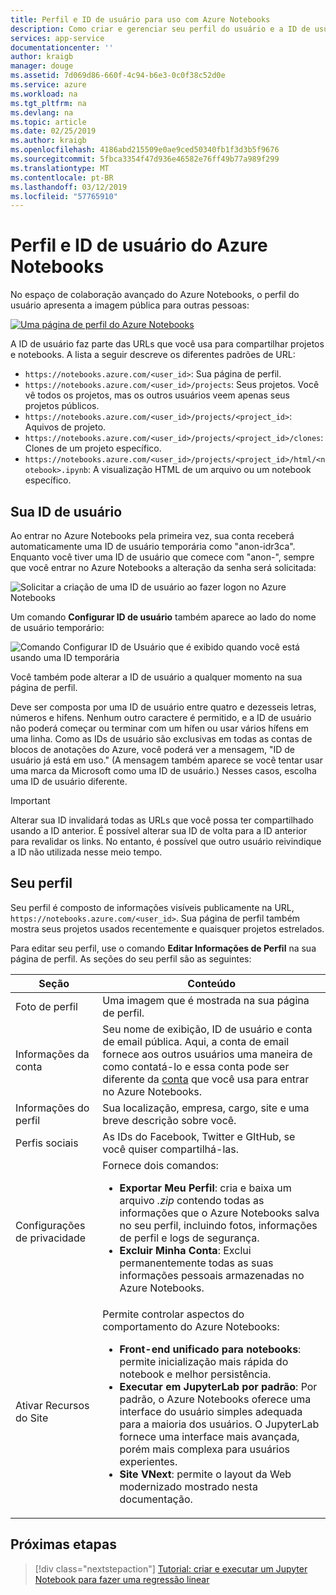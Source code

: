 ```yaml
---
title: Perfil e ID de usuário para uso com Azure Notebooks
description: Como criar e gerenciar seu perfil do usuário e a ID de usuário com Azure Notebooks.
services: app-service
documentationcenter: ''
author: kraigb
manager: douge
ms.assetid: 7d069d86-660f-4c94-b6e3-0c0f38c52d0e
ms.service: azure
ms.workload: na
ms.tgt_pltfrm: na
ms.devlang: na
ms.topic: article
ms.date: 02/25/2019
ms.author: kraigb
ms.openlocfilehash: 4186abd215509e0ae9ced50340fb1f3d3b5f9676
ms.sourcegitcommit: 5fbca3354f47d936e46582e76ff49b77a989f299
ms.translationtype: MT
ms.contentlocale: pt-BR
ms.lasthandoff: 03/12/2019
ms.locfileid: "57765910"
---
```

# <a name="your-profile-and-user-id-for-azure-notebooks"></a>Perfil e ID de usuário do Azure Notebooks

No espaço de colaboração avançado do Azure Notebooks, o perfil do usuário apresenta a imagem pública para outras pessoas:

[![Uma página de perfil do Azure Notebooks](media/accounts/profile-page.png)](media/accounts/profile-page.png#lightbox)

A ID de usuário faz parte das URLs que você usa para compartilhar projetos e notebooks. A lista a seguir descreve os diferentes padrões de URL:

- `https://notebooks.azure.com/<user_id>`: Sua página de perfil.
- `https://notebooks.azure.com/<user_id>/projects`: Seus projetos. Você vê todos os projetos, mas os outros usuários veem apenas seus projetos públicos.
- `https://notebooks.azure.com/<user_id>/projects/<project_id>`: Aquivos de projeto.
- `https://notebooks.azure.com/<user_id>/projects/<project_id>/clones`: Clones de um projeto específico.
- `https://notebooks.azure.com/<user_id>/projects/<project_id>/html/<notebook>.ipynb`: A visualização HTML de um arquivo ou um notebook específico.

## <a name="your-user-id"></a>Sua ID de usuário

Ao entrar no Azure Notebooks pela primeira vez, sua conta receberá automaticamente uma ID de usuário temporária como "anon-idr3ca". Enquanto você tiver uma ID de usuário que comece com "anon-", sempre que você entrar no Azure Notebooks a alteração da senha será solicitada:

![Solicitar a criação de uma ID de usuário ao fazer logon no Azure Notebooks](media/accounts/create-user-id.png)

Um comando **Configurar ID de usuário** também aparece ao lado do nome de usuário temporário:

![Comando Configurar ID de Usuário que é exibido quando você está usando uma ID temporária](media/accounts/configure-user-id-command.png)

Você também pode alterar a ID de usuário a qualquer momento na sua página de perfil.

Deve ser composta por uma ID de usuário entre quatro e dezesseis letras, números e hifens. Nenhum outro caractere é permitido, e a ID de usuário não poderá começar ou terminar com um hífen ou usar vários hífens em uma linha. Como as IDs de usuário são exclusivas em todas as contas de blocos de anotações do Azure, você poderá ver a mensagem, "ID de usuário já está em uso." (A mensagem também aparece se você tentar usar uma marca da Microsoft como uma ID de usuário.) Nesses casos, escolha uma ID de usuário diferente.

> [!Important]
> Alterar sua ID invalidará todas as URLs que você possa ter compartilhado usando a ID anterior. É possível alterar sua ID de volta para a ID anterior para revalidar os links. No entanto, é possível que outro usuário reivindique a ID não utilizada nesse meio tempo.

## <a name="your-profile"></a>Seu perfil

Seu perfil é composto de informações visíveis publicamente na URL, `https://notebooks.azure.com/<user_id>`. Sua página de perfil também mostra seus projetos usados recentemente e quaisquer projetos estrelados.

Para editar seu perfil, use o comando **Editar Informações de Perfil** na sua página de perfil. As seções do seu perfil são as seguintes:

| Seção | Conteúdo |
| --- | --- |
| Foto de perfil | Uma imagem que é mostrada na sua página de perfil. |
| Informações da conta | Seu nome de exibição, ID de usuário e conta de email pública. Aqui, a conta de email fornece aos outros usuários uma maneira de como contatá-lo e essa conta pode ser diferente da [conta](azure-notebooks-user-account.md) que você usa para entrar no Azure Notebooks. |
| Informações do perfil | Sua localização, empresa, cargo, site e uma breve descrição sobre você. |
| Perfis sociais | As IDs do Facebook, Twitter e GItHub, se você quiser compartilhá-las. |
| Configurações de privacidade | Fornece dois comandos:<ul><li>**Exportar Meu Perfil**: cria e baixa um arquivo *.zip* contendo todas as informações que o Azure Notebooks salva no seu perfil, incluindo fotos, informações de perfil e logs de segurança.</li><li>**Excluir Minha Conta**: Exclui permanentemente todas as suas informações pessoais armazenadas no Azure Notebooks.</li></ul> |
| Ativar Recursos do Site | Permite controlar aspectos do comportamento do Azure Notebooks:<ul><li>**Front-end unificado para notebooks**: permite inicialização mais rápida do notebook e melhor persistência.</li><li>**Executar em JupyterLab por padrão**: Por padrão, o Azure Notebooks oferece uma interface do usuário simples adequada para a maioria dos usuários. O JupyterLab fornece uma interface mais avançada, porém mais complexa para usuários experientes.</li><li>**Site VNext**: permite o layout da Web modernizado mostrado nesta documentação.</li></ul> |

## <a name="next-steps"></a>Próximas etapas  

> [!div class="nextstepaction"]
> [Tutorial: criar e executar um Jupyter Notebook para fazer uma regressão linear](tutorial-create-run-jupyter-notebook.md)
